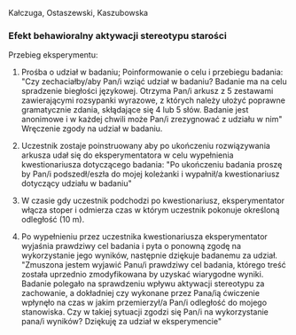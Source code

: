 Kałczuga, Ostaszewski, Kaszubowska

### Efekt behawioralny aktywacji stereotypu starości

Przebieg eksperymentu:

1. Prośba o udział w badaniu;
   Poinformowanie o celu i przebiegu badania:
   "Czy zechaciałby/aby Pan/i wziąć udział w badaniu?
   Badanie ma na celu spradzenie biegłości językowej.
   Otrzyma Pan/i arkusz z 5 zestawami zawierającymi
   rozsypanki wyrazowe, z których należy ułożyć poprawne
   gramatycznie zdania, skłądające się 4 lub 5 słów.
   Badanie jest anonimowe i w każdej chwili może Pan/i
   zrezygnować z udziału w nim"
   Wręczenie zgody na udział w badaniu.

2. Uczestnik zostaje poinstruowany aby po ukończeniu
rozwiązywania arkusza udał się do eksperymentatora w
celu wypełnienia kwestionariusza dotyczącego badania:
"Po ukończeniu badania proszę by Pan/i podszedł/eszła
do mojej koleżanki i wypałnił/a kwestionariusz dotyczący
udziału w badaniu"

3. W czasie gdy uczestnik podchodzi po kwestionariusz,
eksperymentator  włącza stoper i odmierza czas w którym
uczestnik pokonuje określoną odległość (10 m).

4. Po wypełnieniu przez uczestnika kwestionariusza
eksperymentator wyjaśnia prawdziwy cel badania i
pyta o ponowną zgodę na wykorzystanie jego wyników,
następnie dziękuje badanemu za udział.
"Zmuszona jestem wyjawić Panu/i prawdziwy cel badania,
którego treść została uprzednio zmodyfikowana by
uzyskać wiarygodne wyniki. Badanie polegało na
sprawdzeniu wpływu aktywacji stereotypu za zachowanie,
a dokładniej czy wykonane przez Pana/ią ćwiczenie
wpłynęło na czas w jakim przemierzył/a Pan/i odległość
do mojego stanowiska. Czy w takiej sytuacji zgodzi się
Pan/i na wykorzystanie pana/i wyników? Dziękuję za
udział w eksperymencie"
